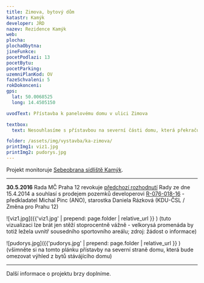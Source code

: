 ```yaml
---
title: Zimova, bytový dům
katastr: Kamýk
developer: JRD
nazev: Rezidence Kamýk
web:
plocha:
plochaObytna:
jineFunkce:
pocetPodlazi: 13
pocetBytu:
pocetParking:
uzemniPlanKod: OV
fazeSchvaleni: 5
rokDokonceni:
gps:
  lat: 50.0068525
  long: 14.4505150

uvodText: Přístavba k panelovému domu v ulici Zimova

textbox:
  text: Nesouhlasíme s přístavbou na severní části domu, která překračuje šírku sousedního domu a zastiňuje výhled z bytů.

folder: /assets/img/vystavba/ka-zimova/
printImg1: viz1.jpg
printImg2: pudorys.jpg
---
```


Projekt monitoruje [Sebeobrana sídliště Kamýk](http://www.sidliste-kamyk.cz/).

- - -

**30.5.2016** Rada MČ Praha 12 revokuje [předchozí rozhodnutí](http://www.individualniplanovani.cz/wp-content/uploads/2017/09/TiskR-02093-Materiál-do-Rady-MČ-Praha-12-R-153-024-14-ANM-nesouhlas-Zimova.pdf) Rady ze dne 15.4.2014 a souhlasí s prodejem pozemků developerovi [R-076-018-16](https://www.praha12.cz/VismoOnline_ActionScripts/File.ashx?id_org=80112&id_dokumenty=48114) - předkladatel Michal Pinc (ANO), starostka Daniela Rázková (KDU-ČSL / Změna pro Prahu 12)

![viz1.jpg]({{'viz1.jpg' | prepend: page.folder | relative_url }} )
(tuto vizualizaci lze brát jen stěží stoprocentně vážně - velkorysá promenáda by totiž ležela uvnitř sousedního sportovního areálu; zdroj: žádost o informace)

![pudorys.jpg]({{'pudorys.jpg' | prepend: page.folder | relative_url }} )
(všimněte si na tomto plánku přístavby na severní straně domu, která bude omezovat výhled z bytů stávájícího domu)

- - -

Další informace o projektu brzy doplníme.